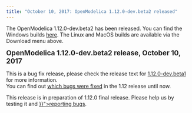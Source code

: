 ```yaml
---
title: "October 10, 2017: OpenModelica 1.12.0-dev.beta2 released"
---
```

<p>The OpenModelica 1.12.0-dev.beta2 has been released. You can find the Windows builds&nbsp;<a href="/download/download-windows" target="_blank">here</a>. The Linux and MacOS builds are available via the Download menu above.</p>
<p><strong style="color: #222222; line-height: 1.2;"><span style="font-size: 14pt;">OpenModelica 1.12.0-dev.beta2 release, October 10, 2017</span></strong></p>
<p>This is a bug fix release, please check the release text for <a href="newss/184-august-31-2017-openmodelica-1-12-0-beta1-released">1.12.0-dev.beta1</a> for more information.<br />You can find out <a href="https://github.com/OpenModelica/OpenModelica/releases/tag/v1.12.0">which bugs were fixed</a> in the 1.12 release until now.&nbsp;</p>
<p>This release is in preparation of 1.12.0 final release. Please help us by testing it and <a href="{{< param "bugreporting" >}}">reporting bugs</a>.</p>
<div id="_mcePaste" class="mcePaste" data-mce-bogus="1" style="position: absolute; left: 0px; top: -25px; width: 1px; height: 1px; overflow: hidden;">
<p class="BulletItem" style="margin-left: .5in; text-indent: -.25in; line-height: 13.0pt; mso-line-height-rule: exactly; mso-list: l0 level1 lfo2; tab-stops: list .5in;"><!--[if !supportLists]--><span lang="EN-US" style="font-size: 10.0pt; mso-bidi-font-size: 12.0pt; font-family: Symbol; mso-fareast-font-family: Symbol; mso-bidi-font-family: Symbol;">·<span style="font-variant-numeric: normal; font-stretch: normal; font-size: 7pt; line-height: normal; font-family: 'Times New Roman';">&nbsp;&nbsp;&nbsp;&nbsp;&nbsp;&nbsp;&nbsp; </span></span><!--[endif]--><span lang="EN-US">Support for higher-index discrete clock partitions<o:p></o:p></span></p>
<p class="BulletItem" style="margin-left: .5in; text-indent: -.25in; line-height: 13.0pt; mso-line-height-rule: exactly; mso-list: l0 level1 lfo2; tab-stops: list .5in;"><!--[if !supportLists]--><span lang="EN-US" style="font-size: 10.0pt; mso-bidi-font-size: 12.0pt; font-family: Symbol; mso-fareast-font-family: Symbol; mso-bidi-font-family: Symbol;">·<span style="font-variant-numeric: normal; font-stretch: normal; font-size: 7pt; line-height: normal; font-family: 'Times New Roman';">&nbsp;&nbsp;&nbsp;&nbsp;&nbsp;&nbsp;&nbsp; </span></span><!--[endif]--><span lang="EN-US">Improved unit checking<o:p></o:p></span></p>
<p class="BulletItem" style="margin-left: .5in; text-indent: -.25in; line-height: 13.0pt; mso-line-height-rule: exactly; mso-list: l0 level1 lfo2; tab-stops: list .5in;"><!--[if !supportLists]--><span lang="EN-US" style="font-size: 10.0pt; mso-bidi-font-size: 12.0pt; font-family: Symbol; mso-fareast-font-family: Symbol; mso-bidi-font-family: Symbol;">·<span style="font-variant-numeric: normal; font-stretch: normal; font-size: 7pt; line-height: normal; font-family: 'Times New Roman';">&nbsp;&nbsp;&nbsp;&nbsp;&nbsp;&nbsp;&nbsp; </span></span><!--[endif]--><span lang="EN-US">Improved initialization of start values<o:p></o:p></span></p>
<p class="BulletItem" style="margin-left: .5in; text-indent: -.25in; line-height: 13.0pt; mso-line-height-rule: exactly; mso-list: l0 level1 lfo2; tab-stops: list .5in;"><!--[if !supportLists]--><span lang="EN-US" style="font-size: 10.0pt; mso-bidi-font-size: 12.0pt; font-family: Symbol; mso-fareast-font-family: Symbol; mso-bidi-font-family: Symbol;">·<span style="font-variant-numeric: normal; font-stretch: normal; font-size: 7pt; line-height: normal; font-family: 'Times New Roman';">&nbsp;&nbsp;&nbsp;&nbsp;&nbsp;&nbsp;&nbsp; </span></span><!--[endif]--><span lang="EN-US">New approach for homotopy-based&nbsp; initialization (still experimental)<o:p></o:p></span></p>
<p class="BulletItem" style="margin-left: .5in; text-indent: -.25in; line-height: 13.0pt; mso-line-height-rule: exactly; mso-list: l0 level1 lfo2; tab-stops: list .5in;"><!--[if !supportLists]--><span lang="EN-US" style="font-size: 10.0pt; mso-bidi-font-size: 12.0pt; font-family: Symbol; mso-fareast-font-family: Symbol; mso-bidi-font-family: Symbol;">·<span style="font-variant-numeric: normal; font-stretch: normal; font-size: 7pt; line-height: normal; font-family: 'Times New Roman';">&nbsp;&nbsp;&nbsp;&nbsp;&nbsp;&nbsp;&nbsp; </span></span><!--[endif]--><span lang="EN-US">A bunch of fixes: Bugs, regressions, performance issues<o:p></o:p></span></p>
<p class="BulletItem" style="margin-left: .5in; text-indent: -.25in; line-height: 13.0pt; mso-line-height-rule: exactly; mso-list: l0 level1 lfo2; tab-stops: list .5in;"><!--[if !supportLists]--><span lang="EN-US" style="font-size: 10.0pt; mso-bidi-font-size: 12.0pt; font-family: Symbol; mso-fareast-font-family: Symbol; mso-bidi-font-family: Symbol;">·<span style="font-variant-numeric: normal; font-stretch: normal; font-size: 7pt; line-height: normal; font-family: 'Times New Roman';">&nbsp;&nbsp;&nbsp;&nbsp;&nbsp;&nbsp;&nbsp; </span></span><!--[endif]--><span lang="EN-US">Improved Dynamic Tearing by adding constraints for the casual set<o:p></o:p></span></p>
<p class="BulletItem" style="margin-left: .5in; text-indent: -.25in; line-height: 13.0pt; mso-line-height-rule: exactly; mso-list: l0 level1 lfo2; tab-stops: list .5in;"><!--[if !supportLists]--><span lang="EN-US" style="font-size: 10.0pt; mso-bidi-font-size: 12.0pt; font-family: Symbol; mso-fareast-font-family: Symbol; mso-bidi-font-family: Symbol;">·<span style="font-variant-numeric: normal; font-stretch: normal; font-size: 7pt; line-height: normal; font-family: 'Times New Roman';">&nbsp;&nbsp;&nbsp;&nbsp;&nbsp;&nbsp;&nbsp; </span></span><!--[endif]--><span lang="EN-US">Improved module wrapFunctionCalls with one-time evaluation of Constant CSE-variables<o:p></o:p></span></p>
<p class="BulletItem" style="margin-left: .5in; text-indent: -.25in; line-height: 13.0pt; mso-line-height-rule: exactly; mso-list: l0 level1 lfo2; tab-stops: list .5in;"><!--[if !supportLists]--><span lang="EN-US" style="font-size: 10.0pt; mso-bidi-font-size: 12.0pt; font-family: Symbol; mso-fareast-font-family: Symbol; mso-bidi-font-family: Symbol;">·<span style="font-variant-numeric: normal; font-stretch: normal; font-size: 7pt; line-height: normal; font-family: 'Times New Roman';">&nbsp;&nbsp;&nbsp;&nbsp;&nbsp;&nbsp;&nbsp; </span></span><!--[endif]--><span lang="EN-US">Added initOptModule for inlineHomotopy<o:p></o:p></span></p>
<p class="BulletItem" style="margin-left: .5in; text-indent: -.25in; line-height: 13.0pt; mso-line-height-rule: exactly; mso-list: l0 level1 lfo2; tab-stops: list .5in;"><!--[if !supportLists]--><span lang="EN-US" style="font-size: 10.0pt; mso-bidi-font-size: 12.0pt; font-family: Symbol; mso-fareast-font-family: Symbol; mso-bidi-font-family: Symbol;">·<span style="font-variant-numeric: normal; font-stretch: normal; font-size: 7pt; line-height: normal; font-family: 'Times New Roman';">&nbsp;&nbsp;&nbsp;&nbsp;&nbsp;&nbsp;&nbsp; </span></span><!--[endif]--><span lang="EN-US">Added configuration flag tearingStrictness to influence solvability<o:p></o:p></span></p>
<p class="BulletItem" style="margin-left: .5in; text-indent: -.25in; line-height: 13.0pt; mso-line-height-rule: exactly; mso-list: l0 level1 lfo2; tab-stops: list .5in;"><!--[if !supportLists]--><span lang="EN-US" style="font-size: 10.0pt; mso-bidi-font-size: 12.0pt; font-family: Symbol; mso-fareast-font-family: Symbol; mso-bidi-font-family: Symbol;">·<span style="font-variant-numeric: normal; font-stretch: normal; font-size: 7pt; line-height: normal; font-family: 'Times New Roman';">&nbsp;&nbsp;&nbsp;&nbsp;&nbsp;&nbsp;&nbsp; </span></span><!--[endif]--><span lang="EN-US">New methods for inline integration for continuous equations in clocked partitions, now covering: ExplicitEuler, ImplicitEuler, SemiImplicitEuler and ImplicitTrapezoid<o:p></o:p></span></p>
<p class="BulletItem" style="margin-left: .5in; text-indent: -.25in; line-height: 13.0pt; mso-line-height-rule: exactly; mso-list: l0 level1 lfo2; tab-stops: list .5in;"><!--[if !supportLists]--><span lang="EN-US" style="font-size: 10.0pt; mso-bidi-font-size: 12.0pt; font-family: Symbol; mso-fareast-font-family: Symbol; mso-bidi-font-family: Symbol;">·<span style="font-variant-numeric: normal; font-stretch: normal; font-size: 7pt; line-height: normal; font-family: 'Times New Roman';">&nbsp;&nbsp;&nbsp;&nbsp;&nbsp;&nbsp;&nbsp; </span></span><!--[endif]--><span lang="EN-US">Complete implementation of synchronous features in Cpp runtime<o:p></o:p></span></p>
<p class="BulletItem" style="margin-left: .5in; text-indent: -.25in; line-height: 13.0pt; mso-line-height-rule: exactly; mso-list: l0 level1 lfo2; tab-stops: list .5in;"><!--[if !supportLists]--><span lang="EN-US" style="font-size: 10.0pt; mso-bidi-font-size: 12.0pt; font-family: Symbol; mso-fareast-font-family: Symbol; mso-bidi-font-family: Symbol;">·<span style="font-variant-numeric: normal; font-stretch: normal; font-size: 7pt; line-height: normal; font-family: 'Times New Roman';">&nbsp;&nbsp;&nbsp;&nbsp;&nbsp;&nbsp;&nbsp; </span></span><!--[endif]--><span lang="EN-US">Refactored linear solver of Cpp runtime<o:p></o:p></span></p>
<p class="BulletItem" style="margin-left: .5in; text-indent: -.25in; line-height: 13.0pt; mso-line-height-rule: exactly; mso-list: l0 level1 lfo2; tab-stops: list .5in;"><!--[if !supportLists]--><span lang="EN-US" style="font-size: 10.0pt; mso-bidi-font-size: 12.0pt; font-family: Symbol; mso-fareast-font-family: Symbol; mso-bidi-font-family: Symbol;">·<span style="font-variant-numeric: normal; font-stretch: normal; font-size: 7pt; line-height: normal; font-family: 'Times New Roman';">&nbsp;&nbsp;&nbsp;&nbsp;&nbsp;&nbsp;&nbsp; </span></span><!--[endif]--><span lang="EN-US">Improved Modelica_synchronous_cpp coverage<o:p></o:p></span></p>
<p class="BulletItem" style="margin-left: .5in; text-indent: -.25in; line-height: 13.0pt; mso-line-height-rule: exactly; mso-list: l0 level1 lfo2; tab-stops: list .5in;"><!--[if !supportLists]--><span lang="EN-US" style="font-size: 10.0pt; mso-bidi-font-size: 12.0pt; font-family: Symbol; mso-fareast-font-family: Symbol; mso-bidi-font-family: Symbol;">·<span style="font-variant-numeric: normal; font-stretch: normal; font-size: 7pt; line-height: normal; font-family: 'Times New Roman';">&nbsp;&nbsp;&nbsp;&nbsp;&nbsp;&nbsp;&nbsp; </span></span><!--[endif]--><span lang="EN-US">Coverage of most of the OpenHydraulics library<o:p></o:p></span></p>
<span lang="EN-GB" style="font-size: 11.0pt; mso-bidi-font-size: 12.0pt; font-family: 'Times New Roman',serif; mso-fareast-font-family: 'Times New Roman'; mso-ansi-language: EN-GB; mso-fareast-language: EN-US; mso-bidi-language: AR-SA;">Support of time events for cpp-simulation and enabled time events in cpp-FMUs</span></div>